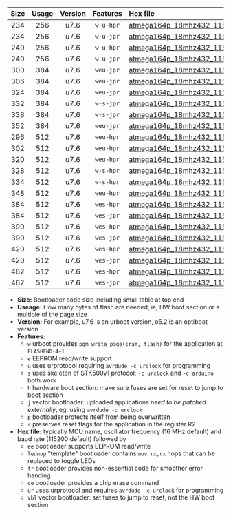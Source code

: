 |Size|Usage|Version|Features|Hex file|
|:-:|:-:|:-:|:-:|:--|
|234|256|u7.6|`w-u-hpr`|[atmega164p_18mhz432_115200bps_ur.hex](https://raw.githubusercontent.com/stefanrueger/urboot/main/atmega164p_18mhz432_115200bps_ur.hex)|
|234|256|u7.6|`w-u-jpr`|[atmega164p_18mhz432_115200bps_ur_vbl.hex](https://raw.githubusercontent.com/stefanrueger/urboot/main/atmega164p_18mhz432_115200bps_ur_vbl.hex)|
|240|256|u7.6|`w-u-hpr`|[atmega164p_18mhz432_115200bps_lednop_ur.hex](https://raw.githubusercontent.com/stefanrueger/urboot/main/atmega164p_18mhz432_115200bps_lednop_ur.hex)|
|240|256|u7.6|`w-u-jpr`|[atmega164p_18mhz432_115200bps_lednop_ur_vbl.hex](https://raw.githubusercontent.com/stefanrueger/urboot/main/atmega164p_18mhz432_115200bps_lednop_ur_vbl.hex)|
|300|384|u7.6|`weu-jpr`|[atmega164p_18mhz432_115200bps_ee_ur_vbl.hex](https://raw.githubusercontent.com/stefanrueger/urboot/main/atmega164p_18mhz432_115200bps_ee_ur_vbl.hex)|
|306|384|u7.6|`weu-jpr`|[atmega164p_18mhz432_115200bps_ee_lednop_ur_vbl.hex](https://raw.githubusercontent.com/stefanrueger/urboot/main/atmega164p_18mhz432_115200bps_ee_lednop_ur_vbl.hex)|
|324|384|u7.6|`weu-jpr`|[atmega164p_18mhz432_115200bps_ee_lednop_fr_ur_vbl.hex](https://raw.githubusercontent.com/stefanrueger/urboot/main/atmega164p_18mhz432_115200bps_ee_lednop_fr_ur_vbl.hex)|
|332|384|u7.6|`w-s-jpr`|[atmega164p_18mhz432_115200bps_vbl.hex](https://raw.githubusercontent.com/stefanrueger/urboot/main/atmega164p_18mhz432_115200bps_vbl.hex)|
|338|384|u7.6|`w-s-jpr`|[atmega164p_18mhz432_115200bps_lednop_vbl.hex](https://raw.githubusercontent.com/stefanrueger/urboot/main/atmega164p_18mhz432_115200bps_lednop_vbl.hex)|
|352|384|u7.6|`weu-jpr`|[atmega164p_18mhz432_115200bps_ee_lednop_fr_ce_ur_vbl.hex](https://raw.githubusercontent.com/stefanrueger/urboot/main/atmega164p_18mhz432_115200bps_ee_lednop_fr_ce_ur_vbl.hex)|
|296|512|u7.6|`weu-hpr`|[atmega164p_18mhz432_115200bps_ee_ur.hex](https://raw.githubusercontent.com/stefanrueger/urboot/main/atmega164p_18mhz432_115200bps_ee_ur.hex)|
|302|512|u7.6|`weu-hpr`|[atmega164p_18mhz432_115200bps_ee_lednop_ur.hex](https://raw.githubusercontent.com/stefanrueger/urboot/main/atmega164p_18mhz432_115200bps_ee_lednop_ur.hex)|
|320|512|u7.6|`weu-hpr`|[atmega164p_18mhz432_115200bps_ee_lednop_fr_ur.hex](https://raw.githubusercontent.com/stefanrueger/urboot/main/atmega164p_18mhz432_115200bps_ee_lednop_fr_ur.hex)|
|328|512|u7.6|`w-s-hpr`|[atmega164p_18mhz432_115200bps.hex](https://raw.githubusercontent.com/stefanrueger/urboot/main/atmega164p_18mhz432_115200bps.hex)|
|334|512|u7.6|`w-s-hpr`|[atmega164p_18mhz432_115200bps_lednop.hex](https://raw.githubusercontent.com/stefanrueger/urboot/main/atmega164p_18mhz432_115200bps_lednop.hex)|
|348|512|u7.6|`weu-hpr`|[atmega164p_18mhz432_115200bps_ee_lednop_fr_ce_ur.hex](https://raw.githubusercontent.com/stefanrueger/urboot/main/atmega164p_18mhz432_115200bps_ee_lednop_fr_ce_ur.hex)|
|384|512|u7.6|`wes-hpr`|[atmega164p_18mhz432_115200bps_ee.hex](https://raw.githubusercontent.com/stefanrueger/urboot/main/atmega164p_18mhz432_115200bps_ee.hex)|
|384|512|u7.6|`wes-jpr`|[atmega164p_18mhz432_115200bps_ee_vbl.hex](https://raw.githubusercontent.com/stefanrueger/urboot/main/atmega164p_18mhz432_115200bps_ee_vbl.hex)|
|390|512|u7.6|`wes-hpr`|[atmega164p_18mhz432_115200bps_ee_lednop.hex](https://raw.githubusercontent.com/stefanrueger/urboot/main/atmega164p_18mhz432_115200bps_ee_lednop.hex)|
|390|512|u7.6|`wes-jpr`|[atmega164p_18mhz432_115200bps_ee_lednop_vbl.hex](https://raw.githubusercontent.com/stefanrueger/urboot/main/atmega164p_18mhz432_115200bps_ee_lednop_vbl.hex)|
|420|512|u7.6|`wes-hpr`|[atmega164p_18mhz432_115200bps_ee_lednop_fr.hex](https://raw.githubusercontent.com/stefanrueger/urboot/main/atmega164p_18mhz432_115200bps_ee_lednop_fr.hex)|
|420|512|u7.6|`wes-jpr`|[atmega164p_18mhz432_115200bps_ee_lednop_fr_vbl.hex](https://raw.githubusercontent.com/stefanrueger/urboot/main/atmega164p_18mhz432_115200bps_ee_lednop_fr_vbl.hex)|
|462|512|u7.6|`wes-hpr`|[atmega164p_18mhz432_115200bps_ee_lednop_fr_ce.hex](https://raw.githubusercontent.com/stefanrueger/urboot/main/atmega164p_18mhz432_115200bps_ee_lednop_fr_ce.hex)|
|462|512|u7.6|`wes-jpr`|[atmega164p_18mhz432_115200bps_ee_lednop_fr_ce_vbl.hex](https://raw.githubusercontent.com/stefanrueger/urboot/main/atmega164p_18mhz432_115200bps_ee_lednop_fr_ce_vbl.hex)|

- **Size:** Bootloader code size including small table at top end
- **Useage:** How many bytes of flash are needed, ie, HW boot section or a multiple of the page size
- **Version:** For example, u7.6 is an urboot version, o5.2 is an optiboot version
- **Features:**
  + `w` urboot provides `pgm_write_page(sram, flash)` for the application at `FLASHEND-4+1`
  + `e` EEPROM read/write support
  + `u` uses urprotocol requiring `avrdude -c urclock` for programming
  + `s` uses skeleton of STK500v1 protocol; `-c urclock` and `-c arduino` both work
  + `h` hardware boot section: make sure fuses are set for reset to jump to boot section
  + `j` vector bootloader: uploaded applications *need to be patched externally*, eg, using `avrdude -c urclock`
  + `p` bootloader protects itself from being overwritten
  + `r` preserves reset flags for the application in the register R2
- **Hex file:** typically MCU name, oscillator frequency (16 MHz default) and baud rate (115200 default) followed by
  + `ee` bootloader supports EEPROM read/write
  + `lednop` "template" bootloader contains `mov rx,rx` nops that can be replaced to toggle LEDs
  + `fr` bootloader provides non-essential code for smoother error handing
  + `ce` bootloader provides a chip erase command
  + `ur` uses urprotocol and requires `avrdude -c urclock` for programming
  + `vbl` vector bootloader: set fuses to jump to reset, not the HW boot section
